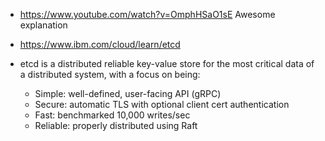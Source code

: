 * https://www.youtube.com/watch?v=OmphHSaO1sE Awesome explanation

* https://www.ibm.com/cloud/learn/etcd

* etcd is a distributed reliable key-value store for the most critical data of a distributed system, with a focus on being:
  * Simple: well-defined, user-facing API (gRPC)
  * Secure: automatic TLS with optional client cert authentication
  * Fast: benchmarked 10,000 writes/sec
  * Reliable: properly distributed using Raft
